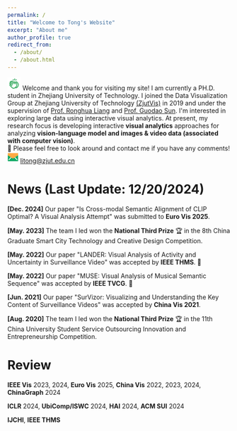 ```yaml
---
permalink: /
title: "Welcome to Tong's Website"
excerpt: "About me"
author_profile: true
redirect_from: 
  - /about/
  - /about.html
---
```


<img src="/images/clap.png" width="30px" height="30px"> Welcome and thank you for visiting my site! I am currently a PH.D. student in Zhejiang University of Technology. I joined the Data Visualization Group at Zhejiang University of Technology [(ZjutVis)](https://zjutvis.org/) in 2019 and under the supervision of [Prof. Ronghua Liang](https://scholar.google.com/citations?user=fbvnBG4AAAAJ&hl=en) and [Prof. Guodao Sun](https://godoorsun.org/). I'm interested in exploring large data using interactive visual analytics. At present, my research focus is developing interactive <strong>visual analytics</strong> approaches for analyzing <strong>vision-language model and images & video data (associated with computer vision)</strong>.                   
👀 Please feel free to look around and contact me if you have any comments!                      
<img src="/images/email.png" width="25px" height="25px"> litong@zjut.edu.cn

News (Last Update: 12/20/2024)
======
<strong>[Dec. 2024]</strong> Our paper "Is Cross-modal Semantic Alignment of CLIP Optimal? A Visual Analysis Attempt" was submitted to <strong>Euro Vis 2025</strong>.

<strong>[May. 2023]</strong> The team I led won the <strong>National Third Prize</strong> 🏆 in the 8th China Graduate Smart City Technology and Creative Design Competition.

<strong>[May. 2022]</strong> Our paper "LANDER: Visual Analysis of Activity and Uncertainty in Surveillance Video" was accepted by <strong>IEEE THMS</strong>. 🎉

<strong>[May. 2022]</strong> Our paper "MUSE: Visual Analysis of Musical Semantic Sequence" was accepted by <strong>IEEE TVCG</strong>. 🎉

<strong>[Jun. 2021]</strong> Our paper "SurVizor: Visualizing and Understanding the Key Content of Surveillance Videos" was accepted by <strong>China Vis 2021</strong>.                                  

<strong>[Aug. 2020]</strong> The team I led won the <strong>National Third Prize</strong> 🏆 in the 11th China University Student Service Outsourcing Innovation and Entrepreneurship Competition.                                            
                                                                                                                                                                    

<!--Education
======
<img src="/images/hat.png" width="30px" height="30px"> Ph.D. in Computer Science and Technology, Zhejiang University of Technology. 2019 - Now                          
<img src="/images/hat.png" width="30px" height="30px"> B.E. in Software Engineering, Tianjin Normal University. 2015 - 2019              -->
          

Review
======
<strong>IEEE Vis</strong> 2023, 2024, <strong>Euro Vis</strong> 2025, <strong>China Vis</strong> 2022, 2023, 2024, <strong>ChinaGraph</strong> 2024

<strong>ICLR</strong> 2024, <strong>UbiComp/ISWC</strong> 2024, <strong>HAI</strong> 2024, <strong>ACM SUI</strong> 2024

<strong>IJCHI</strong>, <strong>IEEE THMS</strong>




